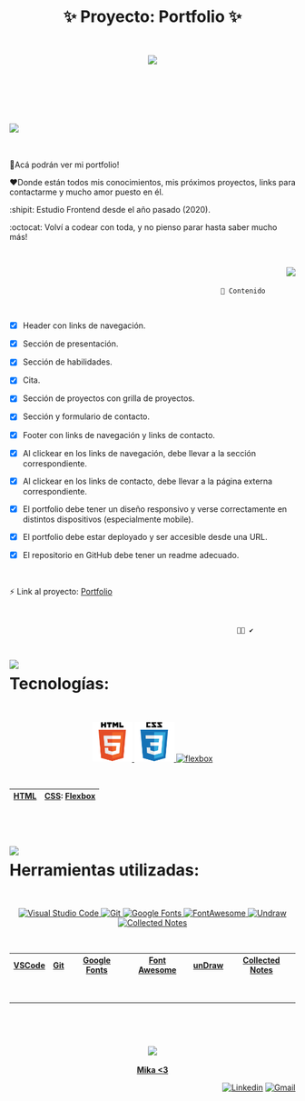<h1 align="center"> ✨ Proyecto: Portfolio ✨</h1>

&nbsp;

<p align="center"><img src="https://cdn.dribbble.com/users/2789762/screenshots/8630894/media/583b209224b027954cb6e8b9901cb731.gif" width="400px"></p>
&nbsp;

#

&nbsp;
<p align="left"><img src="https://pngimg.com/uploads/sakura/sakura_PNG36.png" width="200px"></p>

&nbsp;

<p >🌸Acá podrán ver mi portfolio!</p>
<p >❤️Donde están todos mis conocimientos, mis próximos proyectos, links para contactarme y mucho amor puesto en él.</p>

<p>:shipit: Estudio Frontend desde el año pasado (2020).</p>
<p>:octocat: Volví a codear con toda, y no pienso parar hasta saber mucho más!</p>

&nbsp;

<p align="right"><img src="https://pa1.narvii.com/6549/209dbe548927781eb87320cf990ffcbdaef33426_hq.gif" width="200px"></p>


``` 
                                                    📌 Contenido
```
  
  
&nbsp;




- [x] Header con links de navegación.
- [x] Sección de presentación.
- [x] Sección de habilidades.
- [x] Cita.
- [x] Sección de proyectos con grilla de proyectos.
- [x] Sección y formulario de contacto.
- [x] Footer con links de navegación y links de contacto.
- [x] Al clickear en los links de navegación, debe llevar a la sección correspondiente.
- [x] Al clickear en los links de contacto, debe llevar a la página externa correspondiente.
- [x] El portfolio debe tener un diseño responsivo y verse correctamente en distintos dispositivos (especialmente mobile).
- [x] El portfolio debe estar deployado y ser accesible desde una URL.
- [x] El repositorio en GitHub debe tener un readme adecuado.


 
&nbsp;





<p align="">⚡ Link al proyecto: <a href="https://mikayalandino.github.io/Portfolio-2.0" target="_blank">Portfolio</a></p>



&nbsp;





``` 
                                                        🐱‍🏍 ✔️
```
 
&nbsp;


<img align='left' src='https://media0.giphy.com/media/LmNwrBhejkK9EFP504/giphy.gif?cid=790b761151ba5a2875e67f464f448d7979c3e2e4a03c21dd&rid=giphy.gif&ct=g' width='100'>
<h1>Tecnologías:</h1> 
  



&nbsp;


<p align="center">
<a href="https://www.w3schools.com/html/" target="_blank"> 
            <img src="https://raw.githubusercontent.com/devicons/devicon/master/icons/html5/html5-original-wordmark.svg" alt="html5" width="70" height="70"/> 
</a> 
<a href="https://www.w3schools.com/css/" target="_blank">
            <img src="https://raw.githubusercontent.com/devicons/devicon/master/icons/css3/css3-original-wordmark.svg" alt="css3" width="70" height="70"/>  
</a>


<a href="https://www.w3schools.com/css/css3_flexbox.asp" target="_blank">
            <img src="https://static.thenounproject.com/png/137357-200.png" alt="flexbox" width="60" height="60"/>  
</a>
</p>


&nbsp;



  | [HTML](https://www.w3schools.com/html/) | [CSS](https://www.w3schools.com/css/): [Flexbox](https://www.w3schools.com/css/css3_flexbox.asp) |
| ----------- | ----------- |


&nbsp;





&nbsp;



 <img align='left' src='https://media0.giphy.com/media/maNB0qAiRVAty/giphy.gif?cid=ecf05e47t1yx6oryxh0azk67l0d8dsli1dzd74lahislv03a&rid=giphy.gif&ct=g' width='100'>
<h1>Herramientas utilizadas: </h1> 




&nbsp;


<p align="center">
<a href="https://code.visualstudio.com/" target="_blank"> 
            <img src="https://3.bp.blogspot.com/-Llh8y6sZS7o/XV58r2nymuI/AAAAAAAAWLg/2sbFXI90FFo-2i7UjJ0DQrZJpBAjn9dSQCLcBGAs/s0/vscode.png" alt="Visual Studio Code" width="50" height="50"/> 
</a> 
            
            
<a href="https://git-scm.com/" target="_blank">
            <img src="https://miro.medium.com/max/325/1*zzvdRmHGGXONZpuQ2FeqsQ.png" alt="Git" width="50" height="50"/>  
</a>


<a href="https://fonts.google.com/" target="_blank">
            <img src="https://cdn.worldvectorlogo.com/logos/google-fonts-2021-2.svg" alt="Google Fonts" width="50" height="50"/>  
</a>


<a href="https://fontawesome.com/" target="_blank"> 
            <img src="https://img.stackshare.io/service/3244/1_Mr1Fy00XjPGNf1Kkp_hWtw_2x.png" alt="FontAwesome" width="50" height="50"/> 
</a> 
            
            
<a href="https://undraw.co/illustrations" target="_blank">
            <img src="https://m.helpdesk-web.telkomsel.co.id/landingpage/library/img/clients/new-client-4.png" alt="Undraw" width="60" height="60"/>  
</a>


<a href="https://collectednotes.com/" target="_blank">
            <img src="https://static.collectednotes.com/assets/landing/icon-664e4f876ab0036eac2a04b7cfaa60f914d8a9dea18bb54c46e35c0f88d1052b.png" alt="Collected Notes" width="50" height="50"/>  
</a>            
</p>


&nbsp;


|   [VSCode](https://code.visualstudio.com/)	|   [Git](https://git-scm.com/)	|   [Google Fonts](https://fonts.google.com/)	|  [Font Awesome](https://fontawesome.com/) 	|  [unDraw](https://undraw.co/illustrations) |  [Collected Notes](https://collectednotes.com/)	
|---	|---	|---	|---	|---	|---	|




&nbsp;



---





&nbsp;




&nbsp;





<p align="center"><img src="https://24.media.tumblr.com/tumblr_m4f9pjJ6nh1qmro7mo1_400.gif" width="200px"></p>

<p align="center"> <a href="https://github.com/Mikayalandino" target="_blank"> <b>Mika <3</b></a> </p> 

<p align="right"><a href="https://www.linkedin.com/in/Mikayalandino" target="_blank"><img src="https://img.shields.io/badge/-Mikayalandino-blue?style=flat-square&logo=Linkedin&logoColor=white&link=https://www.linkedin.com/in/Mikayalandino/" alt="Linkedin"/></a> <a href="mailto:micaelayalandino@gmail.com" target="_blank"><img src="https://img.shields.io/badge/Gmail-c14438?style=flat-square&logo=Gmail&logoColor=white&link=mailto:micealayalandino@gmail.com" alt="Gmail"/></a></p>